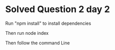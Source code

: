 # Solved Question 2 day 2
Run "npm install" to install dependencies

Then run node index

Then follow the command Line